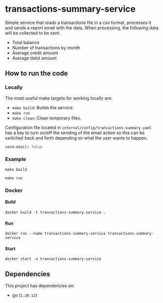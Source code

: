 # transactions-summary-service

Simple service that reads a transactions file in a csv format, processes it and sends a report email with the data.
When processing, the following data will be collected to be sent:
- Total balance
- Number of transactions by month
- Average credit amount
- Average debit amount

## How to run the code

### Locally

The most useful make targets for working locally are:

* `make build`: Builds the service.
* `make run` 
* `make clean`: Clean temporary files.

Configuration file located in `internal/config/transactions-summary.yaml` has a key to turn on/off the sending of the email action so this can be switched back and forth depending on what the user wants to happen.
```yaml
send-email: false
```

### Example

`make build`

`make run` 

### Docker

#### Build
```
docker build -t transactions-summary-service .
```

#### Run
```
docker run --name transactions-summary-service transactions-summary-service
```
#### Start
```
docker start -a transactions-summary-service
```

## Dependencies

This project has dependencies on:
* go (`1.20.12`)
